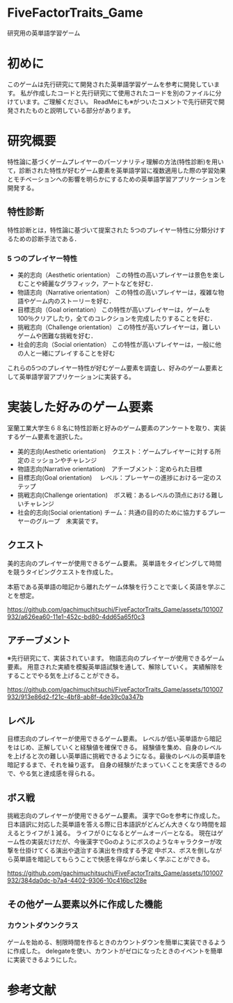 # FiveFactorTraits_Game
研究用の英単語学習ゲーム
# 初めに
このゲームは先行研究にて開発された英単語学習ゲームを参考に開発しています。
私が作成したコードと先行研究にて使用されたコードを別のファイルに分けています。ご理解ください。
ReadMeにも※がついたコメントで先行研究で開発されたものと説明している部分があります。
# 研究概要
特性論に基づくゲームプレイヤーのパーソナリティ理解の方法(特性診断)を用いて，診断された特性が好むゲーム要素を英単語学習に複数適用した際の学習効果とモチベーションへの影響を明らかにするための英単語学習アプリケーションを開発する。
## 特性診断
特性診断とは，特性論に基づいて提案された 5つのプレイヤー特性に分類分けするための診断手法である．
### 5 つのプレイヤー特性
- 美的志向（Aesthetic orientation）
この特性の高いプレイヤーは景色を楽しむことや綺麗なグラフィック，アートなどを好む．
- 物語志向（Narrative orientation）
この特性の高いプレイヤーは，複雑な物語やゲーム内のストーリーを好む．
- 目標志向（Goal orientation）
この特性が高いプレイヤーは，ゲームを 100％クリアしたり，全てのコレクションを完成したりすることを好む．
- 挑戦志向（Challenge orientation）
この特性が高いプレイヤーは，難しいゲームや困難な挑戦を好む．
- 社会的志向（Social orientation）
この特性が高いプレイヤーは，一般に他の人と一緒にプレイすることを好む

これらの5つのプレイヤー特性が好むゲーム要素を調査し、好みのゲーム要素として英単語学習アプリケーションに実装する。
# 実装した好みのゲーム要素
室蘭工業大学生６８名に特性診断と好みのゲーム要素のアンケートを取り、実装するゲーム要素を選択した。
- 美的志向(Aesthetic orientation)　クエスト：ゲームプレイヤーに対する所定のミッションやチャレンジ
- 物語志向(Narrative orientation)　アチーブメント：定められた目標
- 目標志向(Goal orientation)　     レベル：プレーヤーの進捗における一定のステップ
- 挑戦志向(Challenge orientation)　ボス戦：あるレベルの頂点における難しいチャレンジ
- 社会的志向(Social orientation)   チーム：共通の目的のために協力するプレーヤーのグループ　未実装です。

## クエスト
美的志向のプレイヤーが使用できるゲーム要素。
英単語をタイピングして時間を競うタイピングクエストを作成した。

本筋である英単語の暗記から離れたゲーム体験を行うことで楽しく英語を学ぶことを想定。


https://github.com/gachimuchitsuchi/FiveFactorTraits_Game/assets/101007932/a626ea60-11e1-452c-bd80-4dd65a65f0c3


## アチーブメント
※先行研究にて、実装されています。
物語志向のプレイヤーが使用できるゲーム要素。
用意された実績を模擬英単語試験を通して、解除していく。
実績解除をすることでやる気を上げることができる。


https://github.com/gachimuchitsuchi/FiveFactorTraits_Game/assets/101007932/913e86d2-f21c-4bf8-ab8f-4de39c0a347b


## レベル
目標志向のプレイヤーが使用できるゲーム要素。
レベルが低い英単語から暗記をはじめ、正解していくと経験値を確保できる。
経験値を集め、自身のレベルを上げると次の難しい英単語に挑戦できるようになる。最後のレベルの英単語を暗記するまで、それを繰り返す。
自身の経験がたまっていくことを実感できるので、やる気と達成感を得られる。

## ボス戦
挑戦志向のプレイヤーが使用できるゲーム要素。
漢字でGoを参考に作成した。
日本語訳に対応した英単語を答える際に日本語訳がどんどん大きくなり時間を超えるとライフが１減る。
ライフが０になるとゲームオーバーとなる。
現在はゲーム性の実装だけだが、今後漢字でGoのようにボスのようなキャラクターが攻撃を仕掛けてくる演出や退治する演出を作成する予定
中ボス、ボスを倒しながら英単語を暗記してもらうことで快感を得ながら楽しく学ぶことができる。



https://github.com/gachimuchitsuchi/FiveFactorTraits_Game/assets/101007932/384da0dc-b7a4-4402-9306-10c416bc128e



## その他ゲーム要素以外に作成した機能
### カウントダウンクラス
ゲームを始める、制限時間を作るときのカウントダウンを簡単に実装できるように作成した。
delegateを使い、カウントがゼロになったときのイベントを簡単に実装できるようにした。

# 参考文献
